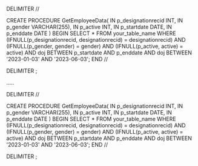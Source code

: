 DELIMITER //

CREATE PROCEDURE GetEmployeeData(
    IN p_designationrecid INT,
    IN p_gender VARCHAR(255),
    IN p_active INT,
    IN p_startdate DATE,
    IN p_enddate DATE
)
BEGIN
    SELECT *
    FROM your_table_name
    WHERE
        (IFNULL(p_designationrecid, designationrecid) = designationrecid)
        AND (IFNULL(p_gender, gender) = gender)
        AND (IFNULL(p_active, active) = active)
        AND doj BETWEEN p_startdate AND p_enddate
        AND doj BETWEEN '2023-01-03' AND '2023-06-03';
END //

DELIMITER ;


.....

DELIMITER //

CREATE PROCEDURE GetEmployeeData(
    IN p_designationrecid INT,
    IN p_gender VARCHAR(255),
    IN p_active INT,
    IN p_startdate DATE,
    IN p_enddate DATE
)
BEGIN
    SELECT *
    FROM your_table_name
    WHERE
        (IFNULL(p_designationrecid, designationrecid) = designationrecid)
        AND (IFNULL(p_gender, gender) = gender)
        AND (IFNULL(p_active, active) = active)
        AND doj BETWEEN p_startdate AND p_enddate
        AND doj BETWEEN '2023-01-03' AND '2023-06-03';
END //

DELIMITER ;
